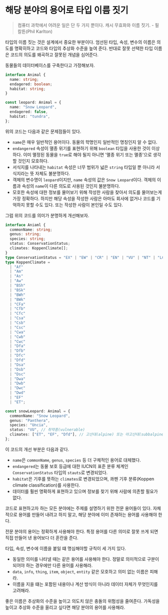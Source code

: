 # 해당 분야의 용어로 타입 이름 짓기

> 컴퓨터 과학에서 어려운 일은 단 두 가지 뿐이다. 캐시 무효화와 이름 짓기. - 필 칼튼(Phil Karlton)

타입의 이름 짓는 것은 설계에서 중요한 부분이다. 엄선된 타입, 속성, 변수의 이름은 의도를 명확히하고 코드와 타입의 추상화 수준을 높여 준다. 반대로 잘못 선택한 타입 이름은 코드의 의도를 왜곡하고 잘못된 개념을 심어준다.

동물들의 데이터베이스를 구축한다고 가정해보자.

```ts
interface Animal {
  name: string;
  endagered: boolean;
  habitat: string;
}

const leopard: Animal = {
  name: "Snow Leopard",
  endagered: false,
  habitat: "tundra",
};
```

위의 코드는 다음과 같은 문제점들이 있다.

- `name`은 매우 일반적인 용어이다. 동물의 학명인지 일반적인 명칭인지 알 수 없다.
- `endangered` 속성이 멸종 위기를 표현하기 위해 `boolean` 타입을 사용한 것이 이상하다. 이미 멸정된 동물을 `true`로 해야 될지 아니면 '멸종 위기 또는 멸종'으로 생각할 것인지 모호하다.
- 서식지를 나타내는 `habitat` 속성은 너무 범위가 넓은 `string` 타입일 뿐 아니라 서식지라는 뜻 자체도 불분명하다.
- 객체의 변수명이 `leopard`이지만, `name` 속성의 값은 `Snow Leopard`이다. 객체의 이름과 속성의 `name`이 다른 의도로 사용된 것인지 불분명하다.
- 모호한 속성에 대한 정보를 물어보기 위해 작성한 사람을 찾아서 의도를 물어보는게 가장 정확하다. 하지만 해당 속성을 작성한 사람은 아마도 회사에 없거나 코드를 기억하지 못할 수도 있다. 또는 작성한 사람이 본인일 수도 있다.

그럼 위의 코드를 의미가 분명하게 개선해보자.

```ts
interface Aniaml {
  commonName: string;
  genus: string;
  species: string;
  status: ConservationStatus;
  climates: KoppenClimate[];
}
type ConservationStatus = "EX" | "EW" | "CR" | "EN" | "VU" | "NT" | "LC";
type KoppenClimate =
  | "Af"
  | "Am"
  | "As"
  | "Aw"
  | "BSh"
  | "BSk"
  | "BWh"
  | "BWk"
  | "CFa"
  | "Cfb"
  | "Cfc"
  | "Csa"
  | "Csb"
  | "Csc"
  | "Cwa"
  | "Cwb"
  | "Cwc"
  | "Dfa"
  | "Dfb"
  | "Dfc"
  | "Dfd"
  | "Dsa"
  | "Dsb"
  | "Dsc"
  | "Dwa"
  | "Dwb"
  | "Dwc"
  | "Dwd"
  | "EF"
  | "ET";

const snowLeopard: Animal = {
  commonName: "Snow Leopard",
  genus: "Panthera",
  species: "Uncia",
  status: "VU", // 취약종(vulnerable)
  climates: ["ET", "EF", "Dfd"], // 고산대(alpine) 또는 아고산대(subbalpine)
};
```

이 코드의 개선 부분은 다음과 같다.

- `name`은 `commonName`, `genus`, `species` 등 더 구체적인 용어로 대체했다.
- `endangered`는 동물 보호 등급에 대한 IUCN의 표준 분류 체계인 `ConservationStatus` 타입의 `stauts`로 변경되었다.
- `habitat`은 기후를 뜻하는 `climates`로 변경되었으며, 콰펜 기후 분류(Koppen climate classification)를 사용한다.
- 데이터를 훨씬 명확하게 표현하고 있으며 정보를 찾기 위해 사람에 의존할 필요가 없다.

코드로 표현하고자 하는 모든 분야에는 주제를 설명하기 위한 전문 용어들이 있다. 자체적으로 용어를 만들어 내려고 하지 말고, 해당 분야에 이미 존재하는 용어를 사용해야 한다.

전문 분야의 용어는 정확하게 사용해야 한다. 특정 용어를 다른 의미로 잘못 쓰게 되면 직접 만들어 낸 용어보다 더 혼란을 준다.

타입, 속성, 변수에 이름을 붙일 떄 명심해야할 규칙이 세 가지 있다.

- 동일한 의미를 나타낼 때는 같은 용어를 사용해야 한다. 정말로 의미적으로 구분이 되어야 하는 경우에만 다른 용어를 사용해라.
- `data`, `info`, `thing`, `item`, `object`, `entity` 같은 모호하고 의미 없는 이름은 피해라.
- 이름을 지을 떄는 포함된 내용이나 계산 방식이 아니라 데이터 자체가 무엇인지를 고려해라.

좋은 이름은 추상화의 수준을 높이고 의도치 않은 충돌의 위험성을 줄여준다. 가독성을 높이고 추상화 수준을 올리고 싶다면 해당 분야의 용어를 사용해라.
